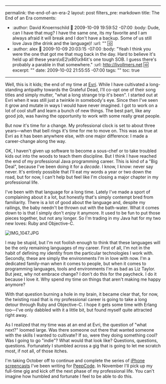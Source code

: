 ----- 
permalink: the-end-of-an-era-2
layout: post
filters_pre: markdown
title: The End of an Era
comments: 
- :author: David Knoernschild
  :date: 2009-10-09 19:59:52 -07:00
  :body: Dude, can I have that mug?  I have the same one, its my favorite and I am always afraid it will break and I don't have a backup.  Some of us still love Java (the drink and the language)!
  :url: ""
  :id: 
- :author: alex
  :date: 2009-10-09 20:03:15 -07:00
  :body: "Yeah I think you were the one that got me that mug back in the day. Hard to believe it's held up all these years\xE2\x80\x94it's one tough SOB. I guess there's probably a parable in that somewhere."
  :url: http://livollmers.net
  :id: 
excerpt: ""
date: 2009-10-02 21:55:55 -07:00
tags: ""
toc: true
-----
Well, this is it kids; the end of my time at [Evri](http://evri.com). While I have cultivated a long-standing antipathy towards the Grateful Dead, I'll co-opt one of their song titles and simply mutter, "what a long strange trip it's been". I started out at Evri when it was still just a twinkle in somebody's eye. Since then I've seen it grow and mutate in ways I would have never imagined. I got to work on a lot of cool stuff and learn a bunch of new things. The best part, like any good job, was having the opportunity to work with some really great people.

But now it's time for a change. My professional clock is set to about three years—when that bell rings it's time for me to move on. This was as true at Evri as it has been anywhere else, with one major difference: I made a career-change along the way.

OK, I haven't given up software to become a sous-chef or to take troubled kids out into the woods to teach them discipline. But I think I have reached the end of my professional Java programming career. This is kind of a "Big Deal", because I've been doing it for a _decade_. I know, I know: never say never. It's entirely possible that I'll eat my words a year or two down the road, but for now, I can't help but feel like I'm closing a major chapter in my professional life.

I've been with that language for a long time. Lately I've made a sport of complaining about it a lot, but honestly that's simply contempt bred from familiarity. There is a lot of good about the language and, despite my railings, the baby needn't be thrown out with the bath-water. What it comes down to is that I simply don't _enjoy_ it anymore. It used to be fun to put those pieces together, but not any longer. So I'm trading in my Java hat for my two new loves: Ruby and Objective-C.

![IMG_1047.JPG](/uploads/2009/10/IMG_1047.JPG)

I may be stupid, but I'm not foolish enough to think that these languages will be the only remaining languages of my career. First of all, I'm not in the habit of defining my identity from the particular technologies I work with. Secondly, these are simply the environments I'm in love with now. I'm a dedicated family-man when it comes to people, but when it comes to programming languages, tools and environments I'm as bad as Liz Taylor. But jeez, why not embrace change? I don't do this for the paycheck. I do it because I love it. Why spend my time on things that aren't making me happy anymore?

With that question burning a hole in my brain, it became clear that, for now, the twisting road that is my professional career is going to take a long detour through Ruby and Objective-C. I hope it gets some time with Erlang too—I've only dabbled with it a little bit, but found myself quite attracted right away.

As I realized that my time was at an end at Evri, the question of "what next?" loomed large. Was there someone out there that wanted someone with the skills I wanted to cultivate? If so, were they doing something cool? Was I going to go "indie"? What would that look like? Questions, questions, questions. Fortunately I stumbled across a gig that is going to let me scratch most, if not all, of those itches. 

I'm taking October off to continue and complete the series of [iPhone](http://peepcode.com/products/iphone-view-controllers-part-i) [screencasts](http://peepcode.com/products/iphone-view-controllers-part-ii) I've been writing for [PeepCode](http://peepcode.com). In November I'll pick up my full-time gig and kick off the next phase of my professional life. You can't imagine how humbled and fortunate I feel to be able to do this.
